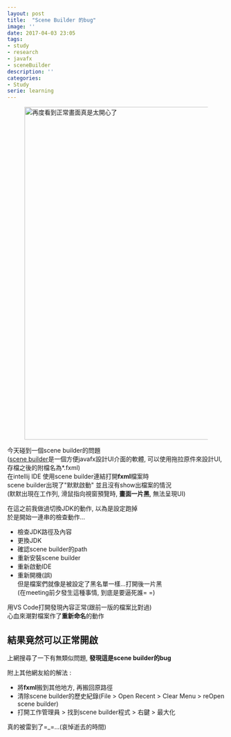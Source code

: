 ```yaml
---
layout: post
title:  "Scene Builder 的bug"
image: ''
date: 2017-04-03 23:05
tags:
- study
- research
- javafx
- sceneBuilder
description: ''
categories:
- Study
serie: learning
---
```


<figure class="foto-legenda">
	<img src="{{ "/assets/img/maruIMG/sbIssue.png"}}" width="1300" height="768" alt="再度看到正常畫面真是太開心了">
</figure>

今天碰到一個scene builder的問題<br />
([scene builder](http://docs.oracle.com/javase/8/scene-builder-2/release-notes/index.html)是一個方便javafx設計UI介面的軟體, 可以使用拖拉原件來設計UI, 存檔之後的附檔名為*.fxml)<br />
在intellij IDE 使用scene builder連結打開**fxml**檔案時<br />
scene builder出現了"默默啟動" 並且沒有show出檔案的情況<br />
(默默出現在工作列, 滑鼠指向視窗預覽時, **畫面一片黑**, 無法呈現UI)<br />

在這之前我做過切換JDK的動作, 以為是設定跑掉<br />
於是開始一連串的檢查動作...<br />
* 檢查JDK路徑及內容<br />
* 更換JDK<br />
* 確認scene builder的path<br />
* 重新安裝scene builder<br />
* 重新啟動IDE<br />
* 重新開機(誤)<br />
但是檔案們就像是被設定了黑名單一樣...打開後一片黑<br />
(在meeting前夕發生這種事情, 到底是要逼死誰= =)<br />

用VS Code打開發現內容正常(跟前一版的檔案比對過)<br />
心血來潮對檔案作了**重新命名**的動作<br />

## 結果竟然可以正常開啟 <br />

上網搜尋了一下有無類似問題, **發現這是scene builder的bug**<br />

附上其他網友給的解法 : <br />
* 將**fxml**搬到其他地方, 再搬回原路徑<br />
* 清除scene builder的歷史紀錄(File > Open Recent > Clear Menu > reOpen scene builder)
* 打開工作管理員 > 找到scene builder程式 > 右鍵 > 最大化

真的被雷到了=_=...(哀悼逝去的時間)

































